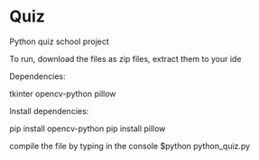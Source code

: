 # Quiz
Python quiz school project

To run, download  the files as zip files, extract them to your ide

Dependencies:

tkinter
opencv-python
pillow

Install dependencies:

pip install opencv-python
pip install pillow

compile the file by typing in the console $python python_quiz.py

